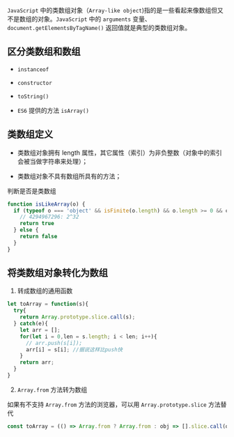 `JavaScript` 中的类数组对象（`Array-like object`)指的是一些看起来像数组但又不是数组的对象。`JavaScript` 中的 `arguments` 变量、`document.getElementsByTagName()` 返回值就是典型的类数组对象。

## 区分类数组和数组

- `instanceof`

- `constructor`

- `toString()`

- `ES6` 提供的方法 `isArray()`

## 类数组定义

- 类数组对象拥有 length 属性，其它属性（索引）为非负整数（对象中的索引会被当做字符串来处理）；

- 类数组对象不具有数组所具有的方法；

判断是否是类数组

```javaScript 
function isLikeArray(o) { 
  if (typeof o === 'object' && isFinite(o.length) && o.length >= 0 && o.length < 4294967296){ 
    // 4294967296: 2^32 
    return true 
  } else { 
    return false
  }
} 
```

## 将类数组对象转化为数组

1. 转成数组的通用函数

```javaScript 
let toArray = function(s){ 
  try{ 
    return Array.prototype.slice.call(s); 
  } catch(e){ 
    let arr = []; 
    for(let i = 0,len = s.length; i < len; i++){ 
      // arr.push(s[i]); 
      arr[i] = s[i]; //据说这样比push快 
    } 
    return arr; 
  } 
} 
```

2. `Array.from` 方法转为数组

如果有不支持 `Array.from` 方法的浏览器，可以用 `Array.prototype.slice` 方法替代

```javaScript 
const toArray = (() => Array.from ? Array.from : obj => [].slice.call(obj) )(); 
```
